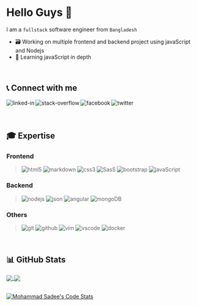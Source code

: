 # Hello Guys 👋
I am a `fullstack` software engineer from `Bangladesh`

- 🗃️ Working on multiple frontend and backend project using javaScript and Nodejs
- 🎯 Learning javaScript in depth
<br>

## 📞 Connect with me

[<img align="left" alt="linked-in" src="https://img.shields.io/badge/linkedin-%230077B5.svg?&style=for-the-badge&logo=linkedin&logoColor=white" />](https://www.linkedin.com/in/mohammad-sadee-228306203/)

[<img align="left" alt="stack-overflow" src="https://img.shields.io/badge/stack%20overflow-FE7A16?logo=stack-overflow&logoColor=white&style=for-the-badge" />](https://stackoverflow.com/users/16143606/mohammad-sadee)

[<img align="left" alt="facebook" src="https://img.shields.io/badge/facebook-%231877F2.svg?&style=for-the-badge&logo=facebook&logoColor=white" />](https://www.facebook.com/codewithsadee/)

[<img align="left" alt="twitter" src="https://img.shields.io/badge/twitter-%231DA1F2.svg?&style=for-the-badge&logo=twitter&logoColor=white" />](https://twitter.com/codewithsadee/)

<br>
<br>
<br>

## 🎓 Expertise

### Frontend
> ![html5](https://img.shields.io/badge/html5-f06529?&style=for-the-badge&logo=html5&logoColor=f06529&colorA=eeeeee&colorB=f06529)
> ![markdown](https://img.shields.io/badge/markdown-0077b5?style=for-the-badge&logo=markdown&logoColor=444444&colorA=eeeeee&colorB=444444)
> ![css3](https://img.shields.io/badge/css3-2965f1?&style=for-the-badge&logo=css3&logoColor=2965f1&colorA=eeeeee&colorB=2965f1)
> ![SasS](https://img.shields.io/badge/sass-cd6799?&style=for-the-badge&logo=sass&logoColor=cd6799&colorA=eeeeee&colorB=cd6799)
> ![bootstrap](https://img.shields.io/badge/bootstrap-553c7b?style=for-the-badge&logo=bootstrap&logoColor=553c7b&colorA=eeeeee&colorB=553c7b)
> ![javaScript](https://img.shields.io/badge/javascript-f0db4f?&style=for-the-badge&logo=javascript&logoColor=323330&colorA=eeeeee&colorB=f0db4f)

### Backend
> ![nodejs](https://img.shields.io/badge/node.js-3c873a?style=for-the-badge&logo=node.js&logoColor=3c873a&colorA=eeeeee&colorB=3c873a)
> ![json](https://img.shields.io/badge/%7Bjson%7D-brightgreen?style=for-the-badge&logo=json&logoColor=444444&colorA=eeeeee&colorB=000000)
> ![angular](https://img.shields.io/badge/angular-a6120d?style=for-the-badge&logo=angular&logoColor=a6120d&colorA=eeeeee&colorB=a6120d)
> ![mongoDB](https://img.shields.io/badge/mongodb-a6120d?style=for-the-badge&logo=mongodb&logoColor=3fa037&colorA=eeeeee&colorB=3fa037)

### Others
> ![git](https://img.shields.io/badge/git-f34f29?&style=for-the-badge&logo=git&logoColor=f34f29&colorA=eeeeee&colorB=f34f29)
> ![github](https://img.shields.io/badge/github-1d202d?style=for-the-badge&logo=github&logoColor=1d202d&colorA=eeeeee&colorB=1d202d)
> ![vim](https://img.shields.io/badge/vim-009900?&style=for-the-badge&logo=vim&logoColor=009900&colorA=eeeeee&colorB=009900)
> ![vscode](https://img.shields.io/badge/vscode-0078d7?style=for-the-badge&logo=visualstudiocode&logoColor=0078d7&colorA=eeeeee&colorB=0078d7)
> ![docker](https://img.shields.io/badge/docker-a6120d?style=for-the-badge&logo=docker&logoColor=0db7ed&colorA=eeeeee&colorB=0db7ed)

<br>

##  &#x1F4CA; GitHub Stats

<a href="https://github.com/anuraghazra/convoychat">
  <img align="center" src="https://github-readme-stats.vercel.app/api?username=codewithsadee&show_icons=true&theme=ayu-mirage&count_private=true&hide_border=true&border_radius=10&custom_title=Github%20Stats&hide=prs" />
</a>

<a href="https://github.com/anuraghazra/convoychat">
  <img align="center" src="https://github-readme-stats.vercel.app/api/top-langs/?username=codewithsadee&layout=compact&theme=ayu-mirage&hide_border=true&border_radius=10&count_private=true" />
</a>

<br>
<br>

[![Mohammad Sadee's Code Stats](https://github-readme-stats.vercel.app/api/wakatime?username=@codewithsadee&layout=compact&theme=ayu-mirage&hide_border=true&border_radius=10&custom_title=Code%20Stats)](https://github.com/anuraghazra/github-readme-stats)
